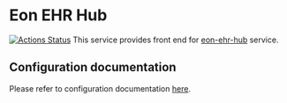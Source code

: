# Eon EHR Hub
[![Actions Status](https://github.com/EonHealth/eon-ehr-hub-frontend/workflows/Node.js%20CI/badge.svg?branch=master)](https://github.com/EonHealth/eon-ehr-hub-frontend/actions)
This service provides front end for [eon-ehr-hub](http://www.github.com/EonHealth/eon-ehr-hub) service.

## Configuration documentation

Please refer to configuration documentation [here](./docs/configuration.md).